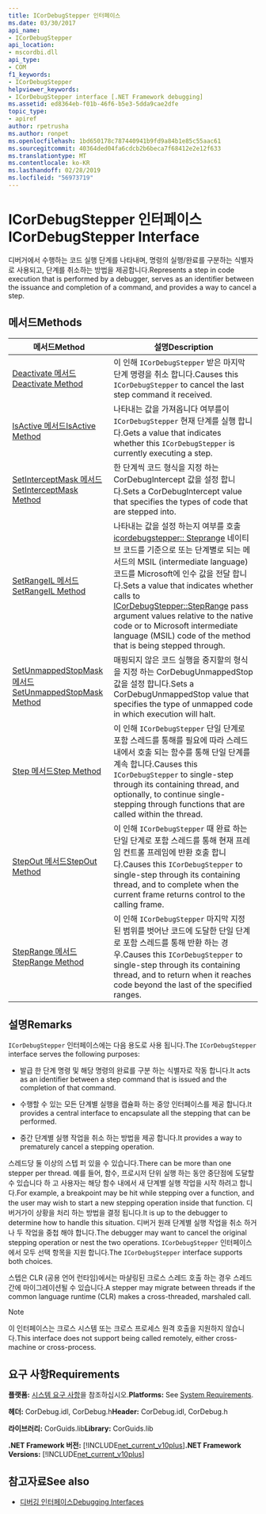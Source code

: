 ```yaml
---
title: ICorDebugStepper 인터페이스
ms.date: 03/30/2017
api_name:
- ICorDebugStepper
api_location:
- mscordbi.dll
api_type:
- COM
f1_keywords:
- ICorDebugStepper
helpviewer_keywords:
- ICorDebugStepper interface [.NET Framework debugging]
ms.assetid: ed8364eb-f01b-46f6-b5e3-5dda9cae2dfe
topic_type:
- apiref
author: rpetrusha
ms.author: ronpet
ms.openlocfilehash: 1bd650178c787440941b9fd9a84b1e85c55aac61
ms.sourcegitcommit: 40364ded04fa6cdcb2b6beca7f68412e2e12f633
ms.translationtype: MT
ms.contentlocale: ko-KR
ms.lasthandoff: 02/28/2019
ms.locfileid: "56973719"
---
```

# <a name="icordebugstepper-interface"></a><span data-ttu-id="ea7c4-102">ICorDebugStepper 인터페이스</span><span class="sxs-lookup"><span data-stu-id="ea7c4-102">ICorDebugStepper Interface</span></span>
<span data-ttu-id="ea7c4-103">디버거에서 수행하는 코드 실행 단계를 나타내며, 명령의 실행/완료를 구분하는 식별자로 사용되고, 단계를 취소하는 방법을 제공합니다.</span><span class="sxs-lookup"><span data-stu-id="ea7c4-103">Represents a step in code execution that is performed by a debugger, serves as an identifier between the issuance and completion of a command, and provides a way to cancel a step.</span></span>  
  
## <a name="methods"></a><span data-ttu-id="ea7c4-104">메서드</span><span class="sxs-lookup"><span data-stu-id="ea7c4-104">Methods</span></span>  
  
|<span data-ttu-id="ea7c4-105">메서드</span><span class="sxs-lookup"><span data-stu-id="ea7c4-105">Method</span></span>|<span data-ttu-id="ea7c4-106">설명</span><span class="sxs-lookup"><span data-stu-id="ea7c4-106">Description</span></span>|  
|------------|-----------------|  
|[<span data-ttu-id="ea7c4-107">Deactivate 메서드</span><span class="sxs-lookup"><span data-stu-id="ea7c4-107">Deactivate Method</span></span>](../../../../docs/framework/unmanaged-api/debugging/icordebugstepper-deactivate-method.md)|<span data-ttu-id="ea7c4-108">이 인해 `ICorDebugStepper` 받은 마지막 단계 명령을 취소 합니다.</span><span class="sxs-lookup"><span data-stu-id="ea7c4-108">Causes this `ICorDebugStepper` to cancel the last step command it received.</span></span>|  
|[<span data-ttu-id="ea7c4-109">IsActive 메서드</span><span class="sxs-lookup"><span data-stu-id="ea7c4-109">IsActive Method</span></span>](../../../../docs/framework/unmanaged-api/debugging/icordebugstepper-isactive-method.md)|<span data-ttu-id="ea7c4-110">나타내는 값을 가져옵니다 여부를이 `ICorDebugStepper` 현재 단계를 실행 합니다.</span><span class="sxs-lookup"><span data-stu-id="ea7c4-110">Gets a value that indicates whether this `ICorDebugStepper` is currently executing a step.</span></span>|  
|[<span data-ttu-id="ea7c4-111">SetInterceptMask 메서드</span><span class="sxs-lookup"><span data-stu-id="ea7c4-111">SetInterceptMask Method</span></span>](../../../../docs/framework/unmanaged-api/debugging/icordebugstepper-setinterceptmask-method.md)|<span data-ttu-id="ea7c4-112">한 단계씩 코드 형식을 지정 하는 CorDebugIntercept 값을 설정 합니다.</span><span class="sxs-lookup"><span data-stu-id="ea7c4-112">Sets a CorDebugIntercept value that specifies the types of code that are stepped into.</span></span>|  
|[<span data-ttu-id="ea7c4-113">SetRangeIL 메서드</span><span class="sxs-lookup"><span data-stu-id="ea7c4-113">SetRangeIL Method</span></span>](../../../../docs/framework/unmanaged-api/debugging/icordebugstepper-setrangeil-method.md)|<span data-ttu-id="ea7c4-114">나타내는 값을 설정 하는지 여부를 호출 [icordebugstepper:: Steprange](../../../../docs/framework/unmanaged-api/debugging/icordebugstepper-steprange-method.md) 네이티브 코드를 기준으로 또는 단계별로 되는 메서드의 MSIL (intermediate language) 코드를 Microsoft에 인수 값을 전달 합니다.</span><span class="sxs-lookup"><span data-stu-id="ea7c4-114">Sets a value that indicates whether calls to [ICorDebugStepper::StepRange](../../../../docs/framework/unmanaged-api/debugging/icordebugstepper-steprange-method.md) pass argument values relative to the native code or to Microsoft intermediate language (MSIL) code of the method that is being stepped through.</span></span>|  
|[<span data-ttu-id="ea7c4-115">SetUnmappedStopMask 메서드</span><span class="sxs-lookup"><span data-stu-id="ea7c4-115">SetUnmappedStopMask Method</span></span>](../../../../docs/framework/unmanaged-api/debugging/icordebugstepper-setunmappedstopmask-method.md)|<span data-ttu-id="ea7c4-116">매핑되지 않은 코드 실행을 중지할의 형식을 지정 하는 CorDebugUnmappedStop 값을 설정 합니다.</span><span class="sxs-lookup"><span data-stu-id="ea7c4-116">Sets a CorDebugUnmappedStop value that specifies the type of unmapped code in which execution will halt.</span></span>|  
|[<span data-ttu-id="ea7c4-117">Step 메서드</span><span class="sxs-lookup"><span data-stu-id="ea7c4-117">Step Method</span></span>](../../../../docs/framework/unmanaged-api/debugging/icordebugstepper-step-method.md)|<span data-ttu-id="ea7c4-118">이 인해 `ICorDebugStepper` 단일 단계로 포함 스레드를 통해를 필요에 따라 스레드 내에서 호출 되는 함수를 통해 단일 단계를 계속 합니다.</span><span class="sxs-lookup"><span data-stu-id="ea7c4-118">Causes this `ICorDebugStepper` to single-step through its containing thread, and optionally, to continue single-stepping through functions that are called within the thread.</span></span>|  
|[<span data-ttu-id="ea7c4-119">StepOut 메서드</span><span class="sxs-lookup"><span data-stu-id="ea7c4-119">StepOut Method</span></span>](../../../../docs/framework/unmanaged-api/debugging/icordebugstepper-stepout-method.md)|<span data-ttu-id="ea7c4-120">이 인해 `ICorDebugStepper` 때 완료 하는 단일 단계로 포함 스레드를 통해 현재 프레임 컨트롤 프레임에 반환 호출 합니다.</span><span class="sxs-lookup"><span data-stu-id="ea7c4-120">Causes this `ICorDebugStepper` to single-step through its containing thread, and to complete when the current frame returns control to the calling frame.</span></span>|  
|[<span data-ttu-id="ea7c4-121">StepRange 메서드</span><span class="sxs-lookup"><span data-stu-id="ea7c4-121">StepRange Method</span></span>](../../../../docs/framework/unmanaged-api/debugging/icordebugstepper-steprange-method.md)|<span data-ttu-id="ea7c4-122">이 인해 `ICorDebugStepper` 마지막 지정 된 범위를 벗어난 코드에 도달한 단일 단계로 포함 스레드를 통해 반환 하는 경우.</span><span class="sxs-lookup"><span data-stu-id="ea7c4-122">Causes this `ICorDebugStepper` to single-step through its containing thread, and to return when it reaches code beyond the last of the specified ranges.</span></span>|  
  
## <a name="remarks"></a><span data-ttu-id="ea7c4-123">설명</span><span class="sxs-lookup"><span data-stu-id="ea7c4-123">Remarks</span></span>  
 <span data-ttu-id="ea7c4-124">`ICorDebugStepper` 인터페이스에는 다음 용도로 사용 됩니다.</span><span class="sxs-lookup"><span data-stu-id="ea7c4-124">The `ICorDebugStepper` interface serves the following purposes:</span></span>  
  
-   <span data-ttu-id="ea7c4-125">발급 한 단계 명령 및 해당 명령의 완료를 구분 하는 식별자로 작동 합니다.</span><span class="sxs-lookup"><span data-stu-id="ea7c4-125">It acts as an identifier between a step command that is issued and the completion of that command.</span></span>  
  
-   <span data-ttu-id="ea7c4-126">수행할 수 있는 모든 단계별 실행을 캡슐화 하는 중앙 인터페이스를 제공 합니다.</span><span class="sxs-lookup"><span data-stu-id="ea7c4-126">It provides a central interface to encapsulate all the stepping that can be performed.</span></span>  
  
-   <span data-ttu-id="ea7c4-127">중간 단계별 실행 작업을 취소 하는 방법을 제공 합니다.</span><span class="sxs-lookup"><span data-stu-id="ea7c4-127">It provides a way to prematurely cancel a stepping operation.</span></span>  
  
 <span data-ttu-id="ea7c4-128">스레드당 둘 이상의 스텝 퍼 있을 수 있습니다.</span><span class="sxs-lookup"><span data-stu-id="ea7c4-128">There can be more than one stepper per thread.</span></span> <span data-ttu-id="ea7c4-129">예를 들어, 함수, 프로시저 단위 실행 하는 동안 중단점에 도달할 수 있습니다 하 고 사용자는 해당 함수 내에서 새 단계별 실행 작업을 시작 하려고 합니다.</span><span class="sxs-lookup"><span data-stu-id="ea7c4-129">For example, a breakpoint may be hit while stepping over a function, and the user may wish to start a new stepping operation inside that function.</span></span> <span data-ttu-id="ea7c4-130">디버거가이 상황을 처리 하는 방법을 결정 됩니다.</span><span class="sxs-lookup"><span data-stu-id="ea7c4-130">It is up to the debugger to determine how to handle this situation.</span></span> <span data-ttu-id="ea7c4-131">디버거 원래 단계별 실행 작업을 취소 하거나 두 작업을 중첩 해야 합니다.</span><span class="sxs-lookup"><span data-stu-id="ea7c4-131">The debugger may want to cancel the original stepping operation or nest the two operations.</span></span> <span data-ttu-id="ea7c4-132">`ICorDebugStepper` 인터페이스에서 모두 선택 항목을 지원 합니다.</span><span class="sxs-lookup"><span data-stu-id="ea7c4-132">The `ICorDebugStepper` interface supports both choices.</span></span>  
  
 <span data-ttu-id="ea7c4-133">스텝은 CLR (공용 언어 런타임)에서는 마샬링된 크로스 스레드 호출 하는 경우 스레드 간에 마이그레이션될 수 있습니다.</span><span class="sxs-lookup"><span data-stu-id="ea7c4-133">A stepper may migrate between threads if the common language runtime (CLR) makes a cross-threaded, marshaled call.</span></span>  
  
> [!NOTE]
>  <span data-ttu-id="ea7c4-134">이 인터페이스는 크로스 시스템 또는 크로스 프로세스 원격 호출을 지원하지 않습니다.</span><span class="sxs-lookup"><span data-stu-id="ea7c4-134">This interface does not support being called remotely, either cross-machine or cross-process.</span></span>  
  
## <a name="requirements"></a><span data-ttu-id="ea7c4-135">요구 사항</span><span class="sxs-lookup"><span data-stu-id="ea7c4-135">Requirements</span></span>  
 <span data-ttu-id="ea7c4-136">**플랫폼:** [시스템 요구 사항](../../../../docs/framework/get-started/system-requirements.md)을 참조하십시오.</span><span class="sxs-lookup"><span data-stu-id="ea7c4-136">**Platforms:** See [System Requirements](../../../../docs/framework/get-started/system-requirements.md).</span></span>  
  
 <span data-ttu-id="ea7c4-137">**헤더:** CorDebug.idl, CorDebug.h</span><span class="sxs-lookup"><span data-stu-id="ea7c4-137">**Header:** CorDebug.idl, CorDebug.h</span></span>  
  
 <span data-ttu-id="ea7c4-138">**라이브러리:** CorGuids.lib</span><span class="sxs-lookup"><span data-stu-id="ea7c4-138">**Library:** CorGuids.lib</span></span>  
  
 <span data-ttu-id="ea7c4-139">**.NET Framework 버전:** [!INCLUDE[net_current_v10plus](../../../../includes/net-current-v10plus-md.md)]</span><span class="sxs-lookup"><span data-stu-id="ea7c4-139">**.NET Framework Versions:** [!INCLUDE[net_current_v10plus](../../../../includes/net-current-v10plus-md.md)]</span></span>  
  
## <a name="see-also"></a><span data-ttu-id="ea7c4-140">참고자료</span><span class="sxs-lookup"><span data-stu-id="ea7c4-140">See also</span></span>
- [<span data-ttu-id="ea7c4-141">디버깅 인터페이스</span><span class="sxs-lookup"><span data-stu-id="ea7c4-141">Debugging Interfaces</span></span>](../../../../docs/framework/unmanaged-api/debugging/debugging-interfaces.md)
